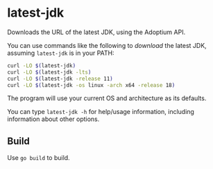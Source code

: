 # latest-jdk

Downloads the URL of the latest JDK, using the Adoptium API.

You can use commands like the following to *download* the latest JDK,
assuming `latest-jdk` is in your PATH:

```bash
curl -LO $(latest-jdk)
curl -LO $(latest-jdk -lts)
curl -LO $(latest-jdk -release 11)
curl -LO $(latest-jdk -os linux -arch x64 -release 18)
```

The program will use your current OS and architecture
as its defaults.

You can type `latest-jdk -h` for help/usage information, including
information about other options.

## Build

Use `go build` to build.

